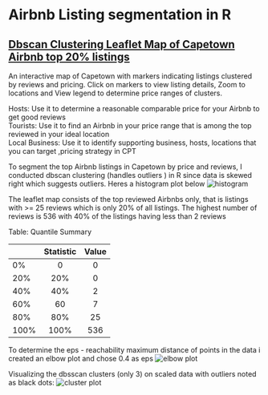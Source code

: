 # Airbnb Listing segmentation in R 
## [Dbscan Clustering Leaflet Map of Capetown Airbnb top 20% listings](https://rpubs.com/nxatha/CapetownTopAirbnb/) 
An interactive map of Capetown with markers indicating listings clustered by reviews and pricing. Click on markers
to view listing details, Zoom to locations and View legend to determine price ranges of clusters.

Hosts: Use it to determine a reasonable comparable price for your Airbnb to get good reviews <br>
Tourists: Use it to find an Airbnb in your price range that is among the top reviewed in your ideal location <br>
Local Business: Use it to identify supporting business, hosts, locations that you can target ,pricing strategy in CPT<br>

To segment the top Airbnb listings in Capetown by price and reviews, I conducted dbscan clustering (handles outliers )
in R since data is skewed right which suggests outliers. Heres a histogram plot below
![histogram](https://github.com/user-attachments/assets/02d670b5-d111-4fa7-9c09-e7158d08e79e)


The leaflet map consists of the top reviewed Airbnbs only, that is listings with >= 25 reviews which is only 20% of all listings.
The highest number of reviews is 536 with 40% of the listings having less than 2 reviews

Table: Quantile Summary

|     | Statistic | Value |
|:----|:---------:|:-----:|
|0%   |     0     |   0   |
|20%  |    20%    |   0   |
|40%  |    40%    |   2   |
|60%  |    60     |   7   |
|80%  |    80%    |  25   |
|100% |   100%    |  536  |

To determine the eps - reachability maximum distance of points in the data i created an elbow plot and chose 0.4 as eps
![elbow plot](https://github.com/user-attachments/assets/2824c71a-2d3a-44cb-8184-77a5d4105e11)

Visualizing the dbsscan clusters (only 3) on scaled data with outliers noted as black dots:
![cluster plot](https://github.com/user-attachments/assets/ef39d77c-220a-4774-9b79-a0888795d84b)













